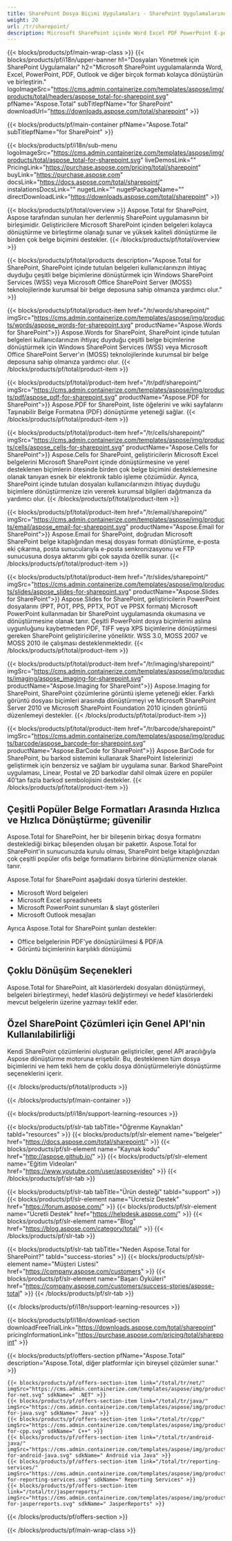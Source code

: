 ```yaml
---
title: SharePoint Dosya Biçimi Uygulamaları - SharePoint Uygulamalarında Belgeleri Dönüştür 
weight: 20
url: /tr/sharepoint/ 
description: Microsoft SharePoint içinde Word Excel PDF PowerPoint E-posta ve Görüntüleme belge biçimlerini dönüştürmek ve birleştirmek için SharePoint Dosya Biçimi Uygulamaları
---
```


{{< blocks/products/pf/main-wrap-class >}}
{{< blocks/products/pf/i18n/upper-banner h1="Dosyaları Yönetmek için SharePoint Uygulamaları" h2="Microsoft SharePoint uygulamalarında Word, Excel, PowerPoint, PDF, Outlook ve diğer birçok formatı kolayca dönüştürün ve birleştirin." logoImageSrc="https://cms.admin.containerize.com/templates/aspose/img/products/total/headers/aspose_total-for-sharepoint.svg" pfName="Aspose.Total" subTitlepfName="for SharePoint" downloadUrl="https://downloads.aspose.com/total/sharepoint" >}}

{{< blocks/products/pf/main-container pfName="Aspose.Total" subTitlepfName="for SharePoint" >}}

{{< blocks/products/pf/i18n/sub-menu logoImageSrc="https://cms.admin.containerize.com/templates/aspose/img/products/total/aspose_total-for-sharepoint.svg" liveDemosLink="" PricingLink="https://purchase.aspose.com/pricing/total/sharepoint" buyLink="https://purchase.aspose.com" docsLink="https://docs.aspose.com/total/sharepoint/" instalationsDocsLink="" nugetLink="" nugetPackageName="" directDownloadLink="https://downloads.aspose.com/total/sharepoint" >}}

{{< blocks/products/pf/total/overview >}}
Aspose.Total for SharePoint, Aspose tarafından sunulan her derlenmiş SharePoint uygulamasının bir birleşimidir. Geliştiricilere Microsoft SharePoint içinden belgeleri kolayca dönüştürme ve birleştirme olanağı sunar ve yüksek kaliteli dönüştürme ile birden çok belge biçimini destekler.
{{< /blocks/products/pf/total/overview >}}

{{< blocks/products/pf/total/products description="Aspose.Total for SharePoint, SharePoint içinde tutulan belgeleri kullanıcılarınızın ihtiyaç duyduğu çeşitli belge biçimlerine dönüştürmek için Windows SharePoint Services (WSS) veya Microsoft Office SharePoint Server (MOSS) teknolojilerinde kurumsal bir belge deposuna sahip olmanıza yardımcı olur." >}}

{{< blocks/products/pf/total/product-item href="/tr/words/sharepoint/" imgSrc="https://cms.admin.containerize.com/templates/aspose/img/products/words/aspose_words-for-sharepoint.svg" productName="Aspose.Words for SharePoint">}}
Aspose.Words for SharePoint, SharePoint içinde tutulan belgeleri kullanıcılarınızın ihtiyaç duyduğu çeşitli belge biçimlerine dönüştürmek için Windows SharePoint Services (WSS) veya Microsoft Office SharePoint Server'ın (MOSS) teknolojilerinde kurumsal bir belge deposuna sahip olmanıza yardımcı olur.
{{< /blocks/products/pf/total/product-item >}}

{{< blocks/products/pf/total/product-item href="/tr/pdf/sharepoint/" imgSrc="https://cms.admin.containerize.com/templates/aspose/img/products/pdf/aspose_pdf-for-sharepoint.svg" productName="Aspose.PDF for SharePoint">}}
Aspose.PDF for SharePoint, liste öğelerini ve wiki sayfalarını Taşınabilir Belge Formatına (PDF) dönüştürme yeteneği sağlar.
{{< /blocks/products/pf/total/product-item >}}

{{< blocks/products/pf/total/product-item href="/tr/cells/sharepoint/" imgSrc="https://cms.admin.containerize.com/templates/aspose/img/products/cells/aspose_cells-for-sharepoint.svg" productName="Aspose.Cells for SharePoint">}}
Aspose.Cells for SharePoint, geliştiricilerin Microsoft Excel belgelerini Microsoft SharePoint içinde dönüştürmesine ve yerel desteklenen biçimlerin ötesinde birden çok belge biçimini desteklemesine olanak tanıyan esnek bir elektronik tablo işleme çözümüdür. Ayrıca, SharePoint içinde tutulan dosyaları kullanıcılarınızın ihtiyaç duyduğu biçimlere dönüştürmenize izin vererek kurumsal bilgileri dağıtmanıza da yardımcı olur.
{{< /blocks/products/pf/total/product-item >}}

{{< blocks/products/pf/total/product-item href="/tr/email/sharepoint/" imgSrc="https://cms.admin.containerize.com/templates/aspose/img/products/email/aspose_email-for-sharepoint.svg" productName="Aspose.Email for SharePoint">}}
Aspose.Email for SharePoint, doğrudan Microsoft SharePoint belge kitaplığından mesaj dosyası formatı dönüştürme, e-posta eki çıkarma, posta sunucularıyla e-posta senkronizasyonu ve FTP sunucusuna dosya aktarımı gibi çok sayıda özellik sunar.
{{< /blocks/products/pf/total/product-item >}}

{{< blocks/products/pf/total/product-item href="/tr/slides/sharepoint/" imgSrc="https://cms.admin.containerize.com/templates/aspose/img/products/slides/aspose_slides-for-sharepoint.svg" productName="Aspose.Slides for SharePoint">}}
Aspose.Slides for SharePoint, geliştiricilerin PowerPoint dosyalarını (PPT, POT, PPS, PPTX, POT ve PPSX formatı) Microsoft PowerPoint kullanmadan bir SharePoint uygulamasında okumasına ve dönüştürmesine olanak tanır. Çeşitli PowerPoint dosya biçimlerini aslına uygunluğunu kaybetmeden PDF, TIFF veya XPS biçimlerine dönüştürmesi gereken SharePoint geliştiricilerine yöneliktir. WSS 3.0, MOSS 2007 ve MOSS 2010 ile çalışması desteklenmektedir.
{{< /blocks/products/pf/total/product-item >}}

{{< blocks/products/pf/total/product-item href="/tr/imaging/sharepoint/" imgSrc="https://cms.admin.containerize.com/templates/aspose/img/products/imaging/aspose_imaging-for-sharepoint.svg" productName="Aspose.Imaging for SharePoint">}}
Aspose.Imaging for SharePoint, SharePoint çözümlerine görüntü işleme yeteneği ekler. Farklı görüntü dosyası biçimleri arasında dönüştürmeyi ve Microsoft SharePoint Server 2010 ve Microsoft SharePoint Foundation 2010 içinden görüntü düzenlemeyi destekler.
{{< /blocks/products/pf/total/product-item >}}

{{< blocks/products/pf/total/product-item href="/tr/barcode/sharepoint/" imgSrc="https://cms.admin.containerize.com/templates/aspose/img/products/barcode/aspose_barcode-for-sharepoint.svg" productName="Aspose.BarCode for SharePoint">}}
Aspose.BarCode for SharePoint, bu barkod sistemini kullanarak SharePoint listelerinizi geliştirmek için benzersiz ve sağlam bir uygulama sunar. Barkod SharePoint uygulaması, Linear, Postal ve 2D barkodlar dahil olmak üzere en popüler 40'tan fazla barkod sembolojisini destekler.
{{< /blocks/products/pf/total/product-item >}}

<!--<p></p>-->
<div class="col-lg-12">
 <h2 class="h2title">
  <a class="anchor" id="features" name="features">
  </a>
  Çeşitli Popüler Belge Formatları Arasında Hızlıca ve Hızlıca Dönüştürme; güvenilir
 </h2>
 <p>
  Aspose.Total for SharePoint, her bir bileşenin birkaç dosya formatını desteklediği birkaç bileşenden oluşan bir pakettir. Aspose.Total for SharePoint'in sunucunuzda kurulu olması, SharePoint belge kitaplığınızdan çok çeşitli popüler ofis belge formatlarını birbirine dönüştürmenize olanak tanır.
 </p>
 <p>
  Aspose.Total for SharePoint aşağıdaki dosya türlerini destekler.
 </p>
 <ul class="unstyled">
  <li>
   Microsoft Word belgeleri
  </li>
  <li>
   Microsoft Excel spreadsheets
  </li>
  <li>
   Microsoft PowerPoint sunumları &amp; slayt gösterileri
  </li>
  <li>
   Microsoft Outlook mesajları
  </li>
 </ul>
 <p>
  Ayrıca Aspose.Total for SharePoint şunları destekler:
 </p>
 <ul class="unstyled">
  <li>
   Office belgelerinin PDF'ye dönüştürülmesi &amp; PDF/A
  </li>
  <li>
   Görüntü biçimlerinin karşılıklı dönüşümü
  </li>
 </ul>
</div>
<div class="col-lg-12">
 <h2 class="h2title">
  Çoklu Dönüşüm Seçenekleri
 </h2>
 <p>
  Aspose.Total for SharePoint, alt klasörlerdeki dosyaları dönüştürmeyi, belgeleri birleştirmeyi, hedef klasörü değiştirmeyi ve hedef klasörlerdeki mevcut belgelerin üzerine yazmayı teklif eder.
 </p>
</div>
<div class="col-lg-12">
 <h2 class="h2title">
  Özel SharePoint Çözümleri için Genel API'nin Kullanılabilirliği
 </h2>
 <p>
  Kendi SharePoint çözümlerini oluşturan geliştiriciler, genel API aracılığıyla Aspose dönüştürme motoruna erişebilir. Bu, desteklenen tüm dosya biçimlerini ve hem tekli hem de çoklu dosya dönüştürmeleriyle dönüştürme seçeneklerini içerir.
 </p>
</div>
<!--Feature-section Start-->
<!--Feature-section End-->

{{< /blocks/products/pf/total/products >}}

{{< /blocks/products/pf/main-container >}}


{{< blocks/products/pf/i18n/support-learning-resources >}}

{{< blocks/products/pf/slr-tab tabTitle="Öğrenme Kaynakları" tabId="resources" >}}
{{< blocks/products/pf/slr-element name="belgeler" href="https://docs.aspose.com/total/sharepoint/" >}} 
{{< blocks/products/pf/slr-element name="Kaynak kodu" href="http://aspose.github.io/" >}} 
{{< blocks/products/pf/slr-element name="Eğitim Videoları" href="https://www.youtube.com/user/asposevideo" >}} 
{{< /blocks/products/pf/slr-tab >}}

{{< blocks/products/pf/slr-tab tabTitle="Ürün desteği" tabId="support" >}}
{{< blocks/products/pf/slr-element name="Ücretsiz Destek" href="https://forum.aspose.com/" >}} 
{{< blocks/products/pf/slr-element name="Ücretli Destek" href="https://helpdesk.aspose.com/" >}} 
{{< blocks/products/pf/slr-element name="Blog" href="https://blog.aspose.com/category/total/" >}} 
{{< /blocks/products/pf/slr-tab >}}

{{< blocks/products/pf/slr-tab tabTitle="Neden Aspose.Total for SharePoint?" tabId="success-stories" >}}
{{< blocks/products/pf/slr-element name="Müşteri Listesi" href="https://company.aspose.com/customers" >}} 
{{< blocks/products/pf/slr-element name="Başarı Öyküleri" href="https://company.aspose.com/customers/success-stories/aspose-total" >}} 
{{< /blocks/products/pf/slr-tab >}}

{{< /blocks/products/pf/i18n/support-learning-resources >}}

{{< blocks/products/pf/i18n/download-section downloadFreeTrialLink="https://downloads.aspose.com/total/sharepoint" pricingInformationLink="https://purchase.aspose.com/pricing/total/sharepoint" >}}

{{< blocks/products/pf/offers-section pfName="Aspose.Total" description="Aspose.Total, diğer platformlar için bireysel çözümler sunar." >}}

    {{< blocks/products/pf/offers-section-item link="/total/tr/net/" imgSrc="https://cms.admin.containerize.com/templates/aspose/img/products/total/aspose_total-for-net.svg" sdkName=" .NET" >}}
    {{< blocks/products/pf/offers-section-item link="/total/tr/java/" imgSrc="https://cms.admin.containerize.com/templates/aspose/img/products/total/aspose_total-for-java.svg" sdkName=" Java" >}}
    {{< blocks/products/pf/offers-section-item link="/total/tr/cpp/" imgSrc="https://cms.admin.containerize.com/templates/aspose/img/products/total/aspose_total-for-cpp.svg" sdkName=" C++" >}}
    {{< blocks/products/pf/offers-section-item link="/total/tr/android-java/" imgSrc="https://cms.admin.containerize.com/templates/aspose/img/products/total/aspose_total-for-android-java.svg" sdkName=" Android via Java" >}}
    {{< blocks/products/pf/offers-section-item link="/total/tr/reporting-services/" imgSrc="https://cms.admin.containerize.com/templates/aspose/img/products/total/aspose_total-for-reporting-services.svg" sdkName=" Reporting Services" >}}
    {{< blocks/products/pf/offers-section-item link="/total/tr/jasperreports/" imgSrc="https://cms.admin.containerize.com/templates/aspose/img/products/total/aspose_total-for-jasperreports.svg" sdkName=" JasperReports" >}}
{{< /blocks/products/pf/offers-section >}}

{{< /blocks/products/pf/main-wrap-class >}}